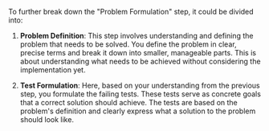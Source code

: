 To further break down the "Problem Formulation" step, it could be divided into:

1. **Problem Definition**: This step involves understanding and defining the problem that needs to be solved. You define the problem in clear, precise terms and break it down into smaller, manageable parts. This is about understanding what needs to be achieved without considering the implementation yet. 

2. **Test Formulation**: Here, based on your understanding from the previous step, you formulate the failing tests. These tests serve as concrete goals that a correct solution should achieve. The tests are based on the problem's definition and clearly express what a solution to the problem should look like. 